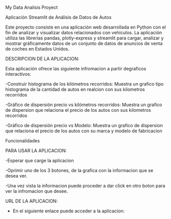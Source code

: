 My Data Analisis Proyect

Aplicación Streamlit de Análisis de Datos de Autos

Este proyecto consiste en una aplicación web desarrollada en Python con el fin de analizar y visualizar datos relacionados con vehículos. La aplicación utiliza las librerías pandas, plotly-express y streamlit para cargar, analizar y mostrar gráficamente datos de un conjunto de datos de anuncios de venta de coches en Estados Unidos.

DESCRIPCION DE LA APLICACION:

Esta aplicación ofrece las siguiente infromacion a partir degraficos interactivos:

-Construir histograma de los kilómetros recorridos: Muestra un grafico tipo histograma de la cantidad de autos en realcion con sus kilometros recorridos

-Gráfico de dispersión precio vs kilómetros recorridos: Muestra un grafico de dispersion que relaciona el precio de los autos con sus kilometros recorridos

-Gráfico de dispersión precio vs Modelo: Muestra un grafico de dispersion que relaciona el precio de los autos con su marca y modelo de fabricacion

Funcionalidades

PARA USAR LA APLICACION:

-Esperar que carge la aplicacion

-Oprimir uno de los 3 botones, de la grafica con la informacion que se desea ver.

-Una vez vista la informacion puede proceder a dar click en otro boton para ver la infromacion que desee.

URL DE LA APLICACION:

- En el siguiente enlace puede acceder a la aplicacion:
